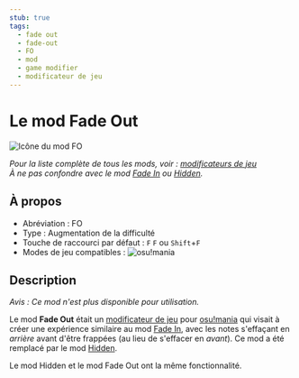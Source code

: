 ```yaml
---
stub: true
tags:
  - fade out
  - fade-out
  - FO
  - mod
  - game modifier
  - modificateur de jeu
---
```


<!-- TODO:
- add score multiplier, shortcut key, and caption values
- Add information on when and why the Fade Out mod was removed -->

# Le mod Fade Out

![Icône du mod FO](/wiki/shared/mods/FO.png "Icône du mod Fade Out (FO)")

*Pour la liste complète de tous les mods, voir : [modificateurs de jeu](/wiki/Gameplay/Game_modifier)*\
*À ne pas confondre avec le mod [Fade In](/wiki/Gameplay/Game_modifier/Fade_In) ou [Hidden](/wiki/Gameplay/Game_modifier/Hidden).*

## À propos

- Abréviation : FO
- Type : Augmentation de la difficulté
- Touche de raccourci par défaut : `F` `F` ou `Shift`+`F`
- Modes de jeu compatibles : ![][osu!mania]

## Description

*Avis : Ce mod n'est plus disponible pour utilisation.*

Le mod **Fade Out** était un [modificateur de jeu](/wiki/Gameplay/Game_modifier) pour [osu!mania](/wiki/Game_mode/osu!mania) qui visait à créer une expérience similaire au mod [Fade In](/wiki/Gameplay/Game_modifier/Fade_In), avec les notes s'effaçant en *arrière* avant d'être frappées (au lieu de s'effacer en *avant*). Ce mod a été remplacé par le mod [Hidden](/wiki/Gameplay/Game_modifier/Hidden).

Le mod Hidden et le mod Fade Out ont la même fonctionnalité.

[osu!mania]: /wiki/shared/mode/mania.png "osu!mania"
